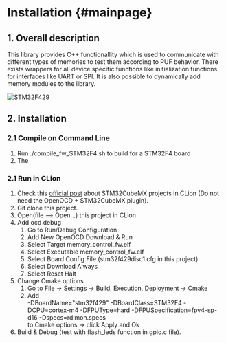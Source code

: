 Installation {#mainpage}
=========

## 1. Overall description

This library provides C++ functionallity which is used to communicate with different types of memories to test them according to PUF behavior. 
There exists wrappers for all device specific functions like initialization functions for interfaces like UART or SPI. 
It is also possible to dynamically add memory modules to the library. 

![STM32F429](../../../doc/STM32f429.png)


## 2. Installation

### 2.1 Compile on Command Line

1. Run ./compile_fw_STM32F4.sh to build for a STM32F4 board
2. The 

### 2.1 Run in CLion
1. Check this [official post](https://www.jetbrains.com/help/clion/embedded-development.html#new-project)
    about STM32CubeMX projects in CLion (Do not need the OpenOCD + STM32CubeMX plugin).
2. Git clone this project.
3. Open(file --> Open...) this project in CLion
4. Add ocd debug 
    1. Go to Run/Debug Configuration
    2. Add New OpenOCD Download & Run
    3. Select Target memory_control_fw.elf
    4. Select Executable memory_control_fw.elf
    5. Select Board Config File (stm32f429disc1.cfg in this project)
    6. Select Download Always
    7. Select Reset Halt
5. Change Cmake options
    1. Go to File → Settings → Build, Execution, Deployment → Cmake
    2. Add    
       -DBoardName="stm32f429" -DBoardClass=STM32F4 -DCPU=cortex-m4 -DFPUType=hard -DFPUSpecification=fpv4-sp-d16 -Dspecs=rdimon.specs   
       to Cmake options → click Apply and Ok
6. Build & Debug (test with flash_leds function in gpio.c file).
